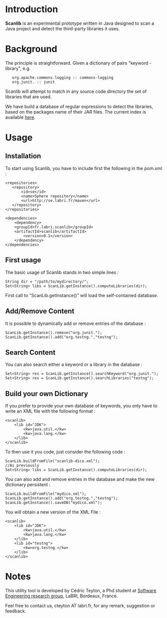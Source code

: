 # Introduction #

**Scanlib** is an experimental prototype written in Java designed to scan a Java project and detect the third-party libraries it uses.

# Background #

The principle is straightforward. Given a dictionary of pairs "keyword - library", e.g.
```
   org.apache.commons.logging :: commons-logging
   org.junit. :: junit
```

Scanlib will attempt to match in any source code directory the set of libraries that are used.

We have build a database of regular expressions to detect the libraries, based on the packages name of their JAR files. The current index is available [here](http://www.labri.fr/perso/cteyton/ScanLib/scanlib.html).

# Usage #

## Installation ##

To start using Scanlib, you have to include first the following in the pom.xml :

```
<repositories>
   <repository>
       <id>se</id>
       <name>Sphere repository</name>
       <url>http://se.labri.fr/maven</url>
   </repository>
</repositories>
	
<dependencies>
    <dependency>
	<groupId>fr.labri.scanlib</groupId>
	<artifactId>scanlib</artifactId>
        <version>0.1</version>
    </dependency>
</dependencies>
```

## First usage ##

The basic usage of Scanlib stands in two simple lines :

```
String dir = "/path/to/mydirectory/";
Set<String> libs = ScanLib.getInstance().computeLibraries(dir);
```

First call to "ScanLib.getInstance()" will load the self-contained database.

## Add/Remove Content ##

It is possible to dynamically add or remove entries of the database :

```
ScanLib.getInstance().remove("org.junit.");
ScanLib.getInstance().add("org.testng.","testng");
```

## Search Content ##

You can also search either a keyword or a library in the database :

```
Set<String> res = ScanLib.getInstance().searchKeyword("org.junit.");
Set<String> res = ScanLib.getInstance().searchLibraries("testng");
```

## Build your own Dictionary ##

If you prefer to provide your own database of keywords, you only have to write an XML file with the following format :

```
<scanlib>
	<lib id="JDK">
		<kw>java.util.</kw>
		<kw>java.lang.</kw>
	</lib>
</scanlib>
```

To then use it you code, just consider the following code :

```
ScanLib.buildFromFile("scanlib-dico.xml");
//As previously
Set<String> libs = ScanLib.getInstance().computeLibraries(dir);
```

You can also add and remove entries in the database and make the new dictionary persistent :

```
ScanLib.buildFromFile("mydico.xml");
ScanLib.getInstance().add("org.testng.","testng");
ScanLib.getInstance().saveDB("mydico.xml");
```

You will obtain a new version of the XML File :

```
<scanlib>
	<lib id="JDK">
		<kw>java.util.</kw>
		<kw>java.lang.</kw>
	</lib>
	<lib id="testng">
		<kw>org.testng.</kw>
	</lib>
</scanlib>
```

# Notes #

This utility tool is developed by Cédric Teyton, a Phd student at [Software Engineering research group](http://se.labri.fr), LaBRI, Bordeaux, France.

Feel free to contact us, cteyton AT labri.fr, for any remark, suggestion or feedback.